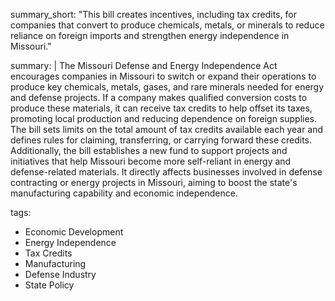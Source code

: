 summary_short: "This bill creates incentives, including tax credits, for companies that convert to produce chemicals, metals, or minerals to reduce reliance on foreign imports and strengthen energy independence in Missouri."

summary: |
  The Missouri Defense and Energy Independence Act encourages companies in Missouri to switch or expand their operations to produce key chemicals, metals, gases, and rare minerals needed for energy and defense projects. If a company makes qualified conversion costs to produce these materials, it can receive tax credits to help offset its taxes, promoting local production and reducing dependence on foreign supplies. The bill sets limits on the total amount of tax credits available each year and defines rules for claiming, transferring, or carrying forward these credits. Additionally, the bill establishes a new fund to support projects and initiatives that help Missouri become more self-reliant in energy and defense-related materials. It directly affects businesses involved in defense contracting or energy projects in Missouri, aiming to boost the state's manufacturing capability and economic independence.

tags:
  - Economic Development
  - Energy Independence
  - Tax Credits
  - Manufacturing
  - Defense Industry
  - State Policy
